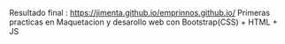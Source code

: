 Resultado final : 
https://jimenta.github.io/emprinnos.github.io/
Primeras practicas en Maquetacion y desarollo web con Bootstrap(CSS) + HTML + JS
